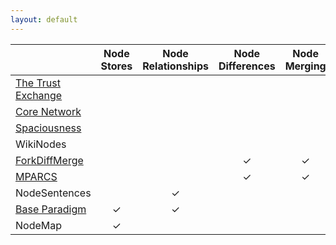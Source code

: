 ```yaml
---
layout: default
---
```


|                          | Node Stores                 | Node Relationships        | Node Differences      | Node Merging                | Node Visualization       | Node Navigation    | Trust Ratings               |
|:-------------------------|:---------------------------:|:-------------------------:|:---------------------:|:---------------------------:|:------------------------:|:------------------:|:---------------------------:|
| [The Trust Exchange][]   |                             |                           |                       |                             |                          |                    | &#x2713;                    |
| [Core Network][]         |                             |                           |                       |                             | &#x2713;                 | &#x2713;           |                             |
| [Spaciousness][]         |                             |                           |                       |                             | &#x2713;                 | &#x2713;           |                             |
| WikiNodes                |                             |                           |                       |                             | &#x2713;                 | &#x2713;           |                             |
| [ForkDiffMerge][]        |                             |                           |  &#x2713;             |  &#x2713;                   |                          |                    |                             |
| [MPARCS][]               |                             |                           |  &#x2713;             |  &#x2713;                   |                          |                    |                             |
| NodeSentences            |                             |  &#x2713;                 |                       |                             |                          |                    |                             |
| [Base Paradigm][]        |  &#x2713;                   |  &#x2713;                 |                       |                             |                          |                    |                             |
| NodeMap                  |  &#x2713;                   |                           |                       |                             |                          |                    |                             |

[The Trust Exchange]: ../Trust_Exchange
[Core Network]: ../Core_Network
[Spaciousness]: http://spaciousness.org/
[ForkDiffMerge]: ../ForkDiffMerge
[MPARCS]: ../Massively_Parallel_Academic_Research_Collaboration_System
[Base Paradigm]: http://baseparadigm.org/
